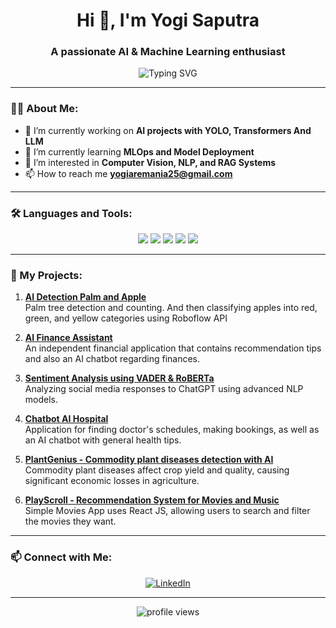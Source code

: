 <h1 align="center">Hi 👋, I'm Yogi Saputra</h1>
<h3 align="center">A passionate AI & Machine Learning enthusiast</h3>

<p align="center">
  <img src="https://readme-typing-svg.demolab.com?font=Fira+Code&size=20&duration=4000&pause=500&center=true&vCenter=true&width=435&lines=AI+%26+Machine+Learning+Engineer;Passionate+about+Deep+Learning;Building+Smart+Systems+%26+Models" alt="Typing SVG" />
</p>

---

### 👨‍💻 About Me:
- 🔭 I’m currently working on **AI projects with YOLO, Transformers And LLM**  
- 🌱 I’m currently learning **MLOps and Model Deployment**  
- 🤔 I’m interested in **Computer Vision, NLP, and RAG Systems**  
- 📫 How to reach me **yogiaremania25@gmail.com**

---

### 🛠️ Languages and Tools:
<p align="center">
  <img src="https://img.shields.io/badge/Python-3776AB?style=for-the-badge&logo=python&logoColor=white" />
  <img src="https://img.shields.io/badge/TensorFlow-FF6F00?style=for-the-badge&logo=tensorflow&logoColor=white" />
  <img src="https://img.shields.io/badge/PyTorch-EE4C2C?style=for-the-badge&logo=pytorch&logoColor=white" />
  <img src="https://img.shields.io/badge/HuggingFace-FFD43B?style=for-the-badge&logo=huggingface&logoColor=black" />
  <img src="https://img.shields.io/badge/Streamlit-FF4B4B?style=for-the-badge&logo=streamlit&logoColor=white" />
</p>

---

### 🚀 My Projects:
1. **[AI Detection Palm and Apple](https://github.com/sptryogi/AI-Detection-for-Palm-and-Apple)**  
   Palm tree detection and counting. And then classifying apples into red, green, and yellow categories using Roboflow API

2. **[AI Finance Assistant](https://github.com/sptryogi/AI_Finance_Assistant)**  
   An independent financial application that contains recommendation tips and also an AI chatbot regarding finances.

3. **[Sentiment Analysis using VADER & RoBERTa](https://github.com/sptryogi/Sentiment-Analysis-VADER-RoBERTa)**  
   Analyzing social media responses to ChatGPT using advanced NLP models.

4. **[Chatbot AI Hospital](https://github.com/sptryogi/Chatbot-AI-Hospital)**  
   Application for finding doctor's schedules, making bookings, as well as an AI chatbot with general health tips.

5. **[PlantGenius - Commodity plant diseases detection with AI](https://github.com/sptryogi/Capstone-PlantGenius)**  
   Commodity plant diseases affect crop yield and quality, causing significant economic losses in agriculture.

6. **[PlayScroll - Recommendation System for Movies and Music](https://github.com/sptryogi/Movie-Music)**  
   Simple Movies App uses React JS, allowing users to search and filter the movies they want.


---

### 📫 Connect with Me:
<p align="center">
  <a href="https://www.linkedin.com/in/yogi-saputra-5614b618b/"><img src="https://img.shields.io/badge/LinkedIn-0077B5?style=for-the-badge&logo=linkedin&logoColor=white" alt="LinkedIn"></a>
</p>

---

<p align="center">
  <img src="https://komarev.com/ghpvc/?username=yogisaputra&style=flat-square&color=blue" alt="profile views"/>
</p>
